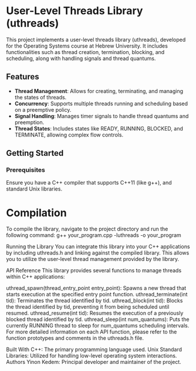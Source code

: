 # User-Level Threads Library (uthreads)

This project implements a user-level threads library (uthreads), developed for the Operating Systems course at Hebrew University. It includes functionalities such as thread creation, termination, blocking, and scheduling, along with handling signals and thread quantums.

## Features

- **Thread Management**: Allows for creating, terminating, and managing the states of threads.
- **Concurrency**: Supports multiple threads running and scheduling based on a preemptive policy.
- **Signal Handling**: Manages timer signals to handle thread quantums and preemption.
- **Thread States**: Includes states like READY, RUNNING, BLOCKED, and TERMINATE, allowing complex flow controls.

## Getting Started

### Prerequisites
Ensure you have a C++ compiler that supports C++11 (like g++), and standard Unix libraries.

# Compilation

To compile the library, navigate to the project directory and run the following command:
g++ your_program.cpp -luthreads -o your_program


Running the Library
You can integrate this library into your C++ applications by including uthreads.h and linking against the compiled library. This allows you to utilize the user-level thread management provided by the library.

API Reference
This library provides several functions to manage threads within C++ applications:

uthread_spawn(thread_entry_point entry_point): Spawns a new thread that starts execution at the specified entry point function.
uthread_terminate(int tid): Terminates the thread identified by tid.
uthread_block(int tid): Blocks the thread identified by tid, preventing it from being scheduled until resumed.
uthread_resume(int tid): Resumes the execution of a previously blocked thread identified by tid.
uthread_sleep(int num_quantums): Puts the currently RUNNING thread to sleep for num_quantums scheduling intervals.
For more detailed information on each API function, please refer to the function prototypes and comments in the uthreads.h file.

Built With
C++: The primary programming language used.
Unix Standard Libraries: Utilized for handling low-level operating system interactions.
Authors
Yinon Kedem: Principal developer and maintainer of the project.
